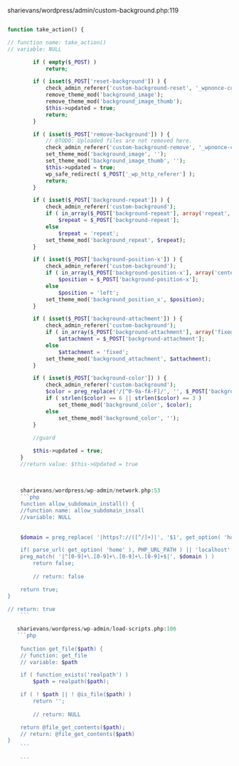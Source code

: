 
sharievans/wordpress/admin/custom-background.php:119

```php

function take_action() {

// function name: take_action()
// variable: NULL

    	if ( empty($_POST) )
			return;

		if ( isset($_POST['reset-background']) ) {
			check_admin_referer('custom-background-reset', '_wpnonce-custom-background-reset');
			remove_theme_mod('background_image');
			remove_theme_mod('background_image_thumb');
			$this->updated = true;
			return;
		}

		if ( isset($_POST['remove-background']) ) {
			// @TODO: Uploaded files are not removed here.
			check_admin_referer('custom-background-remove', '_wpnonce-custom-background-remove');
			set_theme_mod('background_image', '');
			set_theme_mod('background_image_thumb', '');
			$this->updated = true;
			wp_safe_redirect( $_POST['_wp_http_referer'] );
			return;
		}

		if ( isset($_POST['background-repeat']) ) {
			check_admin_referer('custom-background');
			if ( in_array($_POST['background-repeat'], array('repeat', 'no-repeat', 'repeat-x', 'repeat-y')) )
				$repeat = $_POST['background-repeat'];
			else
				$repeat = 'repeat';
			set_theme_mod('background_repeat', $repeat);
		}

		if ( isset($_POST['background-position-x']) ) {
			check_admin_referer('custom-background');
			if ( in_array($_POST['background-position-x'], array('center', 'right', 'left')) )
				$position = $_POST['background-position-x'];
			else
				$position = 'left';
			set_theme_mod('background_position_x', $position);
		}

		if ( isset($_POST['background-attachment']) ) {
			check_admin_referer('custom-background');
			if ( in_array($_POST['background-attachment'], array('fixed', 'scroll')) )
				$attachment = $_POST['background-attachment'];
			else
				$attachment = 'fixed';
			set_theme_mod('background_attachment', $attachment);
		}

		if ( isset($_POST['background-color']) ) {
			check_admin_referer('custom-background');
			$color = preg_replace('/[^0-9a-fA-F]/', '', $_POST['background-color']);
			if ( strlen($color) == 6 || strlen($color) == 3 )
				set_theme_mod('background_color', $color);
			else
				set_theme_mod('background_color', '');
		}
        
        //guard 

		$this->updated = true;
	}
    //return value: $this->Updated = true
    
    
    
    sharievans/wordpress/wp-admin/network.php:53
    ```php
    function allow_subdomain_install() {
    //function name: allow_subdomain_insall
    //variable: NULL
    
    
    $domain = preg_replace( '|https?://([^/]+)|', '$1', get_option( 'home' ) );

	if( parse_url( get_option( 'home' ), PHP_URL_PATH ) || 'localhost' == $domain || 
    preg_match( '|^[0-9]+\.[0-9]+\.[0-9]+\.[0-9]+$|', $domain ) )
		return false;
        
        // return: false

	return true;
}

// return: true
    ```
    
   sharievans/wordpress/wp-admin/load-scripts.php:106
   ```php
   
    function get_file($path) {
    // function: get_file
    // variable: $path

    if ( function_exists('realpath') )
		$path = realpath($path);   

	if ( ! $path || ! @is_file($path) )
		return '';
        
        // return: NULL

	return @file_get_contents($path);
    // return: @file_get_contents($path)
}
    ```
    
    ```